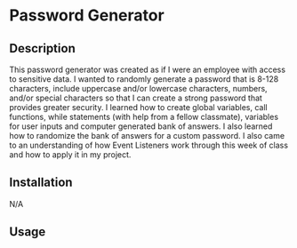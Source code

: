 # Password Generator

## Description
This password generator was created as if I were an employee with access to sensitive data. I wanted to randomly generate a password that is 8-128 characters, include uppercase and/or lowercase characters, numbers, and/or special characters so that I can create a strong password that provides greater security. I learned how to create global variables, call functions, while statements (with help from a fellow classmate), variables for user inputs and computer generated bank of answers. I also learned how to randomize the bank of answers for a custom password. I also came to an understanding of how Event Listeners work through this week of class and how to apply it in my project. 

## Installation 
N/A

## Usage

